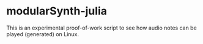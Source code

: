 # modularSynth-julia

This is an experimental proof-of-work script to see how audio notes can be played (generated) on Linux.  
